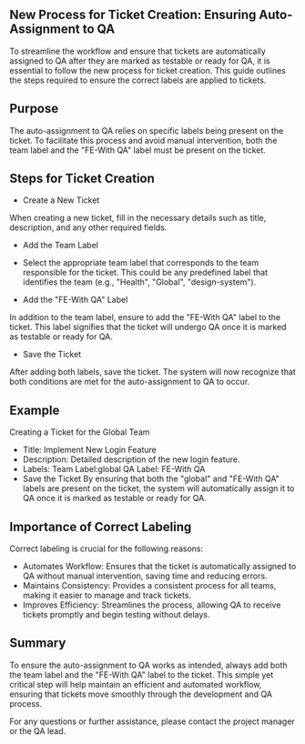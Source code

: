 ## New Process for Ticket Creation: Ensuring Auto-Assignment to QA

To streamline the workflow and ensure that tickets are automatically assigned to QA after they are marked as testable or ready for QA, it is essential to follow the new process for ticket creation. This guide outlines the steps required to ensure the correct labels are applied to tickets.

## Purpose
The auto-assignment to QA relies on specific labels being present on the ticket. To facilitate this process and avoid manual intervention, both the team label and the "FE-With QA" label must be present on the ticket.

## Steps for Ticket Creation
- Create a New Ticket

When creating a new ticket, fill in the necessary details such as title, description, and any other required fields.
- Add the Team Label

- Select the appropriate team label that corresponds to the team responsible for the ticket. This could be any predefined label that identifies the team (e.g., "Health", "Global", "design-system").
- Add the "FE-With QA" Label

In addition to the team label, ensure to add the "FE-With QA" label to the ticket. This label signifies that the ticket will undergo QA once it is marked as testable or ready for QA.
- Save the Ticket

After adding both labels, save the ticket. The system will now recognize that both conditions are met for the auto-assignment to QA to occur.
## Example
Creating a Ticket for the Global Team
- Title: Implement New Login Feature
- Description: Detailed description of the new login feature.
- Labels:
   Team Label:global
   QA Label: FE-With QA
- Save the Ticket
By ensuring that both the "global" and "FE-With QA" labels are present on the ticket, the system will automatically assign it to QA once it is marked as testable or ready for QA.

## Importance of Correct Labeling
Correct labeling is crucial for the following reasons:

- Automates Workflow: Ensures that the ticket is automatically assigned to QA without manual intervention, saving time and reducing errors.
- Maintains Consistency: Provides a consistent process for all teams, making it easier to manage and track tickets.
- Improves Efficiency: Streamlines the process, allowing QA to receive tickets promptly and begin testing without delays.
  
## Summary
To ensure the auto-assignment to QA works as intended, always add both the team label and the "FE-With QA" label to the ticket. This simple yet critical step will help maintain an efficient and automated workflow, ensuring that tickets move smoothly through the development and QA process.

For any questions or further assistance, please contact the project manager or the QA lead.


